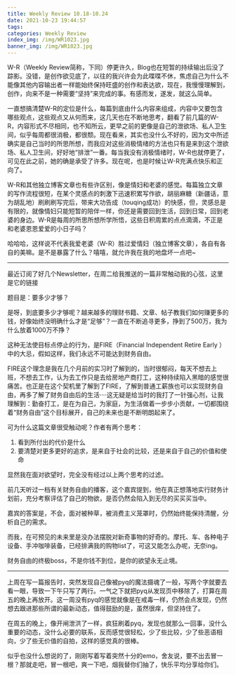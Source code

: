 ```yaml
---
title: Weekly Review 10.18-10.24
date: 2021-10-23 19:44:57
tags:
categories: Weekly Review
index_img: /img/WR1023.jpg
banner_img: /img/WR1023.jpg
---
```


W-R（Weekly Review简称，下同）停更许久，Blog也在短暂的持续输出后没了踪影。没错，是创作欲见底了，以往的我兴许会为此喋喋不休，焦虑自己为什么不能像其他内容输出者一样能始终保持旺盛的创作和表达欲，现在，我慢慢理解到，创作，向来不是一种需要“坚持”来完成的事。有感而发，遂发，就这么简单。

一直想搞清楚W-R的定位是什么，每篇到底由什么内容来组成，内容中又要包含哪些观点，这些观点又从何而来，这几天也在不断地思考，翻看了前几篇的W-R，内容形式不尽相同，也不知所云，更早之前的更像是自己的泄欲场、私人卫生间，似乎每周都很消极，都很颓。现在看来，其实也没什么不好的，因为文中所述确实是自己当时的所思所想，而我应对这些消极情绪的方法也只有是来到这个泄欲场、私人卫生间，好好地“排泄”一番。每当我没有消极情绪时，W-R也就停更了，可见在此之前，她的确是承受了许多。现在呢，也是时候让W-R充满点快乐和正向了。

W-R和其他独立博客文章也有些许区别，像是情妇和老婆的感觉。每篇独立文章的写作流程很短，在某个灵感点的刺激下迅速积累写作欲，胡丽麻糖（新疆话，意为胡乱地）刷刷刷写完后，带来大功告成（touqing成功）的快感，但，灵感总是有限的，就像情妇只能短暂的陪伴一样，你还是需要回到生活，回到日常，回到老婆的身边。W-R是每周的所思所想所学所悟，这些日积周累的点点滴滴，不正是和老婆恩恩爱爱的小日子吗？

哈哈哈，这样说不代表我爱老婆（W-R）胜过爱情妇（独立博客文章），各自有各自的美嘛。是不是暴露了什么？嘻嘻，就允许我在我的地盘坏一点吧~

---

最近订阅了好几个Newsletter，在周二给我推送的一篇非常触动我的心弦，这里是它的链接

题目是：要多少才够？

是呀，到底要多少才够呢？越来越多的理财书籍、文章、帖子教我们如何赚更多的钱，好像始终没明确什么才是“足够”？一直在不断追寻更多，挣到了500万，我为什么放着1000万不挣？

这种无法使目标点停止的行为，是FIRE（Financial Independent Retire Early ）中的大忌，假如这样，我们永远不可能达到财务自由。

FIRE这个理念是我在几个月前的实习时了解到的，当时很郁闷，每天不想去上班，不想去工作，认为去工作只是去给房地产商打工，这种持续陷入黑暗的感觉很痛苦。也正是在这个契机里了解到了FIRE，了解到普通工薪族也可以实现财务自由，再多了解了财务自由后的生活····这无疑是给当时的我打了一针强心剂，让我理解到：勤奋打工，是在为自己，为家庭，为生活做着一步步小贡献，一切都围绕着“财务自由”这个目标展开，自己的未来也是不断明朗起来了。

可为什么这篇文章很受触动呢？作者有两个思考：

1. 看到所付出的代价是什么
2. 要清楚对更多更好的追求，是来自于社会的比较，还是来自于自己的价值和使命

显然我在面对欲望时，完全没有经过以上两个思考的过滤。

前几天听过一档有关财务自由的播客，这个嘉宾提到，他在真正想落地实行财务计划前，充分考察评估了自己的物欲，是否仍然会陷入到无尽的买买买当中。

嘉宾的答案是，不会，面对被种草，被消费主义笼罩时，仍然始终能保持清醒，分析自己的需求。

而我，在可预见的未来里是没办法摆脱对新奇事物的好奇的。摩托、车、各种电子设备、手冲咖啡装备，已经排满我的购物list了，可这又能怎么办呢，无奈ing。

财务自由的终极boss，不是你钱不到位，是你的欲望永无止境。

---

上周在写一篇报告时，突然发现自己像被pyq的魔法摄魂了一般，写两个字就要去看一眼，导致一下午只写了两行。一气之下就把pyq从发现页中移除了，打算在周五的晚上再放开。这一周没有pyq的感觉就像是在戒毒一样，仍然会点发现，仍然想去跟进那些所谓的最新动态，值得鼓励的是，虽然很痒，但坚持住了。

在周五的晚上，像开闸泄洪了一样，疯狂刷着pyq，发现也就那么一回事，没什么重要的动态，没什么必要的联系，反而感觉很轻松，少了些比较，少了些恶语相向，少了些无价值的自拍，这样的感觉真的很棒。

似乎也没什么想说的了，刚刚写着写着突然十分的emo，舍友说，要不出去冒一根？那就走吧，冒一根吧，爽一下吧，烟我替你们抽了，快乐平均分享给你们。
